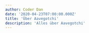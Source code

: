 ```yaml
---
author: Coder Dan
date: '2020-04-23T07:00:00.000Z'
title: 'Über Aavegotchi'
description: 'Alles über Aavegotchi'
---
```


